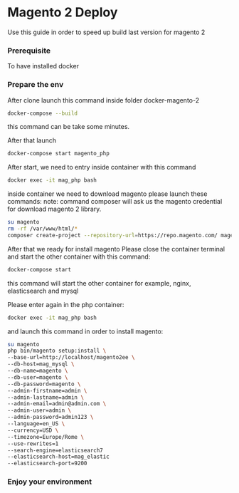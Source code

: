 # Magento 2 Deploy

Use this guide in order to speed up build last version for magento 2

### Prerequisite
To have installed docker

### Prepare the env 
After clone launch this command inside folder docker-magento-2
```sh
docker-compose --build
```
this command can be take some minutes.

After that launch
```sh
docker-compose start magento_php
```
After start, we need to entry inside container with this command
```sh
docker exec -it mag_php bash
```
inside container we need to download magento
please launch these commands:
note: command composer will ask us the magento credential for download magento 2 library.
```sh
su magento
rm -rf /var/www/html/*
composer create-project --repository-url=https://repo.magento.com/ magento/project-community-edition . 
```

After that we ready for install magento
Please close the container terminal and start the other container with this command:
```sh
docker-compose start
```
this command will start the other container  for example, nginx, elasticsearch and mysql

Please enter again in the php container:
```sh
docker exec -it mag_php bash
```
and launch this command in order to install magento:
```sh
su magento
php bin/magento setup:install \
--base-url=http://localhost/magento2ee \
--db-host=mag_mysql \
--db-name=magento \
--db-user=magento \
--db-password=magento \
--admin-firstname=admin \
--admin-lastname=admin \
--admin-email=admin@admin.com \
--admin-user=admin \
--admin-password=admin123 \
--language=en_US \
--currency=USD \
--timezone=Europe/Rome \
--use-rewrites=1
--search-engine=elasticsearch7
--elasticsearch-host=mag_elastic
--elasticsearch-port=9200
```

### Enjoy your environment
